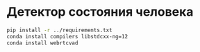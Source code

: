 # Детектор состояния человека

```bash
pip install -r ../requirements.txt
conda install compilers libstdcxx-ng=12
conda install webrtcvad
```
